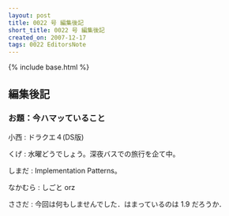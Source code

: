 ```yaml
---
layout: post
title: 0022 号 編集後記
short_title: 0022 号 編集後記
created_on: 2007-12-17
tags: 0022 EditorsNote
---
```

{% include base.html %}


## 編集後記

### お題：今ハマッていること

小西
: ドラクエ４(DS版)

くげ
: 水曜どうでしょう。深夜バスでの旅行を企て中。

しまだ
: Implementation Patterns。

なかむら
: しごと orz

ささだ
:  今回は何もしませんでした．はまっているのは 1.9 だろうか．


